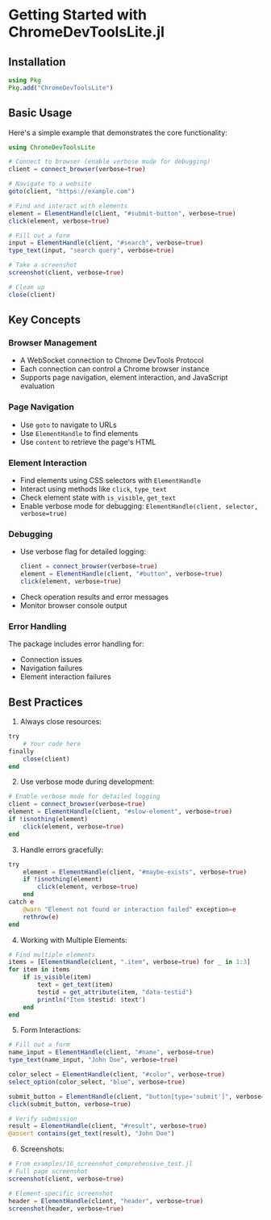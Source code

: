 # Getting Started with ChromeDevToolsLite.jl

## Installation

```julia
using Pkg
Pkg.add("ChromeDevToolsLite")
```

## Basic Usage

Here's a simple example that demonstrates the core functionality:

```julia
using ChromeDevToolsLite

# Connect to browser (enable verbose mode for debugging)
client = connect_browser(verbose=true)

# Navigate to a website
goto(client, "https://example.com")

# Find and interact with elements
element = ElementHandle(client, "#submit-button", verbose=true)
click(element, verbose=true)

# Fill out a form
input = ElementHandle(client, "#search", verbose=true)
type_text(input, "search query", verbose=true)

# Take a screenshot
screenshot(client, verbose=true)

# Clean up
close(client)
```

## Key Concepts

### Browser Management
- A WebSocket connection to Chrome DevTools Protocol
- Each connection can control a Chrome browser instance
- Supports page navigation, element interaction, and JavaScript evaluation

### Page Navigation
- Use `goto` to navigate to URLs
- Use `ElementHandle` to find elements
- Use `content` to retrieve the page's HTML

### Element Interaction
- Find elements using CSS selectors with `ElementHandle`
- Interact using methods like `click`, `type_text`
- Check element state with `is_visible`, `get_text`
- Enable verbose mode for debugging: `ElementHandle(client, selector, verbose=true)`

### Debugging
- Use verbose flag for detailed logging:
  ```julia
  client = connect_browser(verbose=true)
  element = ElementHandle(client, "#button", verbose=true)
  click(element, verbose=true)
  ```
- Check operation results and error messages
- Monitor browser console output

### Error Handling
The package includes error handling for:
- Connection issues
- Navigation failures
- Element interaction failures

## Best Practices

1. Always close resources:
```julia
try
    # Your code here
finally
    close(client)
end
```

2. Use verbose mode during development:
```julia
# Enable verbose mode for detailed logging
client = connect_browser(verbose=true)
element = ElementHandle(client, "#slow-element", verbose=true)
if !isnothing(element)
    click(element, verbose=true)
end
```

3. Handle errors gracefully:
```julia
try
    element = ElementHandle(client, "#maybe-exists", verbose=true)
    if !isnothing(element)
        click(element, verbose=true)
    end
catch e
    @warn "Element not found or interaction failed" exception=e
    rethrow(e)
end
```

4. Working with Multiple Elements:
```julia
# Find multiple elements
items = [ElementHandle(client, ".item", verbose=true) for _ in 1:3]
for item in items
    if is_visible(item)
        text = get_text(item)
        testid = get_attribute(item, "data-testid")
        println("Item $testid: $text")
    end
end
```

5. Form Interactions:
```julia
# Fill out a form
name_input = ElementHandle(client, "#name", verbose=true)
type_text(name_input, "John Doe", verbose=true)

color_select = ElementHandle(client, "#color", verbose=true)
select_option(color_select, "blue", verbose=true)

submit_button = ElementHandle(client, "button[type='submit']", verbose=true)
click(submit_button, verbose=true)

# Verify submission
result = ElementHandle(client, "#result", verbose=true)
@assert contains(get_text(result), "John Doe")
```

6. Screenshots:
```julia
# From examples/16_screenshot_comprehensive_test.jl
# Full page screenshot
screenshot(client, verbose=true)

# Element-specific screenshot
header = ElementHandle(client, "header", verbose=true)
screenshot(header, verbose=true)
```
